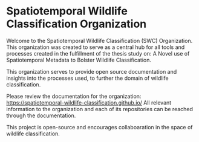 # Spatiotemporal Wildlife Classification Organization

Welcome to the Spatiotemporal Wildlife Classification (SWC) Organization. This organization was created to serve as a central hub for all tools and processes created in the fulfillment of the thesis study on: A Novel use of Spatiotemporal Metadata to Bolster Wildlife Classification.

This organization serves to provide open source documentation and insights into the processes used, to further the domain of wildlife classification. 

Please review the documentation for the organization: https://spatiotemporal-wildlife-classification.github.io/ 
All relevant information to the organization and each of its repositories can be reached through the documentation. 

This project is open-source and encourages collaboaration in the space of wildlife classification. 
